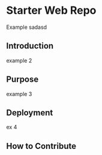 # Starter Web Repo

Example sadasd

## Introduction

example 2

## Purpose

example 3
## Deployment

ex 4

## How to Contribute